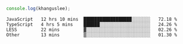 ```js
console.log(khanguslee);
```

<!--START_SECTION:waka-->

```text
JavaScript   12 hrs 10 mins  ██████████████████░░░░░░░   72.18 %
TypeScript   4 hrs 5 mins    ██████░░░░░░░░░░░░░░░░░░░   24.26 %
LESS         22 mins         ▓░░░░░░░░░░░░░░░░░░░░░░░░   02.26 %
Other        13 mins         ▒░░░░░░░░░░░░░░░░░░░░░░░░   01.30 %
```

<!--END_SECTION:waka-->

<!--
**khanguslee/khanguslee** is a ✨ _special_ ✨ repository because its `README.md` (this file) appears on your GitHub profile.

Here are some ideas to get you started:

- 🔭 I’m currently working on ...
- 🌱 I’m currently learning ...
- 👯 I’m looking to collaborate on ...
- 🤔 I’m looking for help with ...
- 💬 Ask me about ...
- 📫 How to reach me: ...
- 😄 Pronouns: ...
- ⚡ Fun fact: ...
-->
